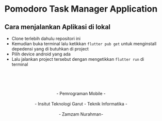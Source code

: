 # Pomodoro Task Manager Application


## Cara menjalankan Aplikasi di lokal

- Clone terlebih dahulu repositori ini
- Kemudian buka terminal lalu ketikkan ``flutter pub get`` untuk menginstall depedensi yang di butuhkan di project
- Pilih device android yang ada 
- Lalu jalankan project tersebut dengan mengetikkan ``flutter run`` di terminal

<br><br><br>
<Center> - Pemrograman Mobile - </Center>
<br>
<Center>- Insitut Teknologi Garut - Teknik Informatika -</Center>
<br>
<Center>- Zamzam Nurahman- </Center>
